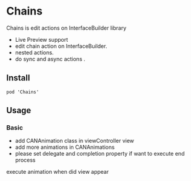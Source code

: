 Chains
======

Chains is edit actions on InterfaceBuilder  library


- Live Preview support
- edit chain action on InterfaceBuilder.
- nested actions.
- do sync and async actions .

## Install

    pod 'Chains'
   

## Usage

### Basic

- add CANAnimation class in viewController view
- add more animations in CANAnimations
- please set delegate and completion property  if want to execute  end process 

execute animation when did view appear 
